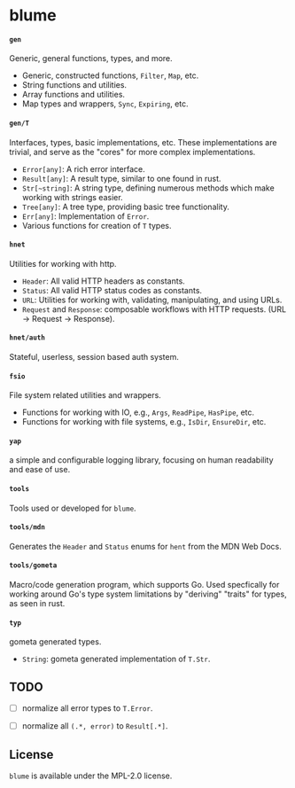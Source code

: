 # blume

#### `gen`
Generic, general functions, types, and more.
- Generic, constructed functions, `Filter`, `Map`, etc.
- String functions and utilities.
- Array functions and utilities.
- Map types and wrappers, `Sync`, `Expiring`, etc.
#### `gen/T`
Interfaces, types, basic implementations, etc. These implementations are trivial, and serve as the "cores" for more complex implementations.
- `Error[any]`: A rich error interface.
- `Result[any]`: A result type, similar to one found in rust.
- `Str[~string]`: A string type, defining numerous methods which make working with strings easier.
- `Tree[any]`: A tree type, providing basic tree functionality.
- `Err[any]`: Implementation of `Error`.
- Various functions for creation of `T` types.
#### `hnet`
Utilities for working with http.
- `Header`: All valid HTTP headers as constants.
- `Status`: All valid HTTP status codes as constants.
- `URL`: Utilities for working with, validating, manipulating, and using URLs.
- `Request` and `Response`: composable workflows with HTTP requests. (URL -> Request -> Response).
#### `hnet/auth`
Stateful, userless, session based auth system.
#### `fsio`
File system related utilities and wrappers.
- Functions for working with IO, e.g., `Args`, `ReadPipe`, `HasPipe`, etc.
- Functions for working with file systems, e.g., `IsDir`, `EnsureDir`, etc.
#### `yap`
a simple and configurable logging library, focusing on human readability and ease of use.

#### `tools`
Tools used or developed for `blume`.
#### `tools/mdn`
Generates the `Header` and `Status` enums for `hent` from the MDN Web Docs.
#### `tools/gometa`
Macro/code generation program, which supports Go. Used specfically for working around Go's type system limitations by "deriving" "traits" for types, as seen in rust.

#### `typ`
gometa generated types.
- `String`: gometa generated implementation of `T.Str`.

## TODO
- [ ] normalize all error types to `T.Error`.
- [ ] normalize all `(.*, error)` to `Result[.*]`.


## License
`blume` is available under the MPL-2.0 license.

